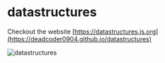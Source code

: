 # datastructures

Checkout the website [https://datastructures.js.org](https://deadcoder0904.github.io/datastructures)

![datastructures](http://imgur.com/8CrdQy9.png)